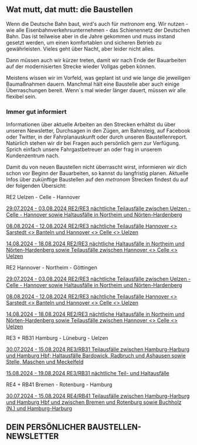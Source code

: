 Wat mutt, dat mutt: die Baustellen
----------

Wenn die Deutsche Bahn baut, wird's auch für *metronom* eng.
Wir nutzen - wie alle Eisenbahnverkehrsunternehmen - das Schienennetz der Deutschen Bahn. Das ist teilweise aber in die Jahre gekommen und muss instand gesetzt werden, um einen komfortablen und sicheren Betrieb zu gewährleisten. Vieles geht über Nacht, aber leider nicht alles.

Dann müssen auch wir kürzer treten, damit wir nach Ende der Bauarbeiten auf der modernisierten Strecke wieder Vollgas geben können.

Meistens wissen wir im Vorfeld, was geplant ist und wie lange die jeweiligen Baumaßnahmen dauern. Manchmal hält eine Baustelle aber auch einige Überraschungen bereit. Wenn´s mal wieder länger dauert, müssen wir alle flexibel sein.

### Immer gut informiert ###

Informationen über aktuelle Arbeiten an den Strecken erhältst du über unseren Newsletter, Durchsagen in den Zügen, am Bahnsteig, auf Facebook oder Twitter, in der Fahrplanauskunft oder durch unseren Baustellenreport. Natürlich stehen wir dir bei Fragen auch persönlich gern zur Verfügung. Sprich einfach unsere Fahrgastbetreuer an oder frag in unserem Kundenzentrum nach.

Damit du von neuen Baustellen nicht überrascht wirst, informieren wir dich schon vor Beginn der Bauarbeiten, so kannst du langfristig planen. Aktuelle Infos über zukünftige Baustellen auf den *metronom* Strecken findest du auf der folgenden Übersicht:

RE2 Uelzen - Celle - Hannover

[29.07.2024 - 03.08.2024 RE2/RE3 nächtliche Teilausfälle zwischen Uelzen - Celle - Hannover sowie Haltausfälle in Northeim und Nörten-Hardenberg](https://www.der-metronom.de/baustellen/re2-re3-naechtliche-teilausfaelle-zwischen-uelzen-celle-hannover-sowie-haltausfaelle-in-northeim-und-noerten-hardenberg/)

[08.08.2024 - 12.08.2024 RE2/RE3 nächtliche Teilausfälle Hannover \<\> Sarstedt \<\> Banteln und Hannover \<\> Celle \<\> Uelzen](https://www.der-metronom.de/baustellen/re2-re3-naechtliche-teilausfaelle-hannover-sarstedt-banteln-und-hannover-celle-uelzen/)

[14.08.2024 - 18.08.2024 RE2/RE3 nächtliche Haltausfälle in Northeim und Nörten-Hardenberg sowie Teilausfälle zwischen Hannover \<\> Celle \<\> Uelzen](https://www.der-metronom.de/baustellen/re2-re3-naechtliche-haltausfaelle-in-northeim-und-noerten-hardenberg-sowie-teilausfaelle-zwischen-hannover-celle-uelzen/)

RE2 Hannover - Northeim - Göttingen

[29.07.2024 - 03.08.2024 RE2/RE3 nächtliche Teilausfälle zwischen Uelzen - Celle - Hannover sowie Haltausfälle in Northeim und Nörten-Hardenberg](https://www.der-metronom.de/baustellen/re2-re3-naechtliche-teilausfaelle-zwischen-uelzen-celle-hannover-sowie-haltausfaelle-in-northeim-und-noerten-hardenberg/)

[08.08.2024 - 12.08.2024 RE2/RE3 nächtliche Teilausfälle Hannover \<\> Sarstedt \<\> Banteln und Hannover \<\> Celle \<\> Uelzen](https://www.der-metronom.de/baustellen/re2-re3-naechtliche-teilausfaelle-hannover-sarstedt-banteln-und-hannover-celle-uelzen/)

[14.08.2024 - 18.08.2024 RE2/RE3 nächtliche Haltausfälle in Northeim und Nörten-Hardenberg sowie Teilausfälle zwischen Hannover \<\> Celle \<\> Uelzen](https://www.der-metronom.de/baustellen/re2-re3-naechtliche-haltausfaelle-in-northeim-und-noerten-hardenberg-sowie-teilausfaelle-zwischen-hannover-celle-uelzen/)

RE3 + RB31 Hamburg - Lüneburg - Uelzen

[30.07.2024 - 15.08.2024 RE3/RB31 Teilausfälle zwischen Hamburg-Harburg und Hamburg Hbf; Haltausfälle Bardowick, Radbruch und Ashausen sowie Stelle, Maschen und Meckelfeld](https://www.der-metronom.de/baustellen/re3-rb31-teilausfaelle-zwischen-hamburg-harburg-und-hamburg-hbf-haltausfaelle-bardowick-radbruch-und-ashausen-sowie-stelle-maschen-und-meckelfeld/)

[15.08.2024 - 19.08.2024 RE3/RB31 nächtliche Teil- und Haltausfälle](https://www.der-metronom.de/baustellen/re3-rb31-naechtliche-teil-und-haltausfaelle/)

RE4 + RB41 Bremen - Rotenburg - Hamburg

[30.07.2024 - 15.08.2024 RE4/RB41 Teilausfälle zwischen Hamburg-Harburg und Hamburg Hbf und zwischen Bremen und Rotenburg sowie Buchholz (N.) und Hamburg-Harburg](https://www.der-metronom.de/baustellen/re4-rb41-teilausfaelle-zwischen-hamburg-harburg-und-hamburg-hbf-und-zwischen-bremen-und-rotenburg-sowie-buchholz-n-und-hamburg-harburg/)

DEIN PERSÖNLICHER BAUSTELLEN-NEWSLETTER
----------
